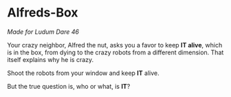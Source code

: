 # Alfreds-Box

*Made for Ludum Dare 46*

Your crazy neighbor, Alfred the nut, asks you a favor to keep **IT alive**, which is in the box, from dying to the crazy robots from a different dimension. That itself explains why he is crazy. 

Shoot the robots from your window and keep **IT** alive.

But the true question is, who or what, is **IT**?

